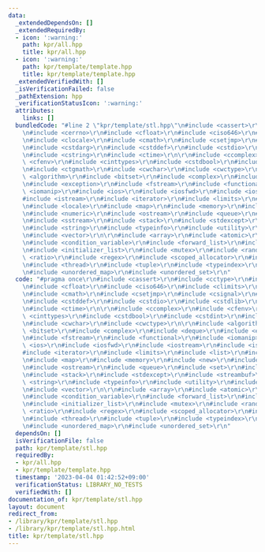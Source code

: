 ```yaml
---
data:
  _extendedDependsOn: []
  _extendedRequiredBy:
  - icon: ':warning:'
    path: kpr/all.hpp
    title: kpr/all.hpp
  - icon: ':warning:'
    path: kpr/template/template.hpp
    title: kpr/template/template.hpp
  _extendedVerifiedWith: []
  _isVerificationFailed: false
  _pathExtension: hpp
  _verificationStatusIcon: ':warning:'
  attributes:
    links: []
  bundledCode: "#line 2 \"kpr/template/stl.hpp\"\n#include <cassert>\r\n#include <cctype>\r\
    \n#include <cerrno>\r\n#include <cfloat>\r\n#include <ciso646>\r\n#include <climits>\r\
    \n#include <clocale>\r\n#include <cmath>\r\n#include <csetjmp>\r\n#include <csignal>\r\
    \n#include <cstdarg>\r\n#include <cstddef>\r\n#include <cstdio>\r\n#include <cstdlib>\r\
    \n#include <cstring>\r\n#include <ctime>\r\n\r\n#include <ccomplex>\r\n#include\
    \ <cfenv>\r\n#include <cinttypes>\r\n#include <cstdbool>\r\n#include <cstdint>\r\
    \n#include <ctgmath>\r\n#include <cwchar>\r\n#include <cwctype>\r\n\r\n#include\
    \ <algorithm>\r\n#include <bitset>\r\n#include <complex>\r\n#include <deque>\r\
    \n#include <exception>\r\n#include <fstream>\r\n#include <functional>\r\n#include\
    \ <iomanip>\r\n#include <ios>\r\n#include <iosfwd>\r\n#include <iostream>\r\n\
    #include <istream>\r\n#include <iterator>\r\n#include <limits>\r\n#include <list>\r\
    \n#include <locale>\r\n#include <map>\r\n#include <memory>\r\n#include <new>\r\
    \n#include <numeric>\r\n#include <ostream>\r\n#include <queue>\r\n#include <set>\r\
    \n#include <sstream>\r\n#include <stack>\r\n#include <stdexcept>\r\n#include <streambuf>\r\
    \n#include <string>\r\n#include <typeinfo>\r\n#include <utility>\r\n#include <valarray>\r\
    \n#include <vector>\r\n\r\n#include <array>\r\n#include <atomic>\r\n#include <chrono>\r\
    \n#include <condition_variable>\r\n#include <forward_list>\r\n#include <future>\r\
    \n#include <initializer_list>\r\n#include <mutex>\r\n#include <random>\r\n#include\
    \ <ratio>\r\n#include <regex>\r\n#include <scoped_allocator>\r\n#include <system_error>\r\
    \n#include <thread>\r\n#include <tuple>\r\n#include <typeindex>\r\n#include <type_traits>\r\
    \n#include <unordered_map>\r\n#include <unordered_set>\r\n"
  code: "#pragma once\r\n#include <cassert>\r\n#include <cctype>\r\n#include <cerrno>\r\
    \n#include <cfloat>\r\n#include <ciso646>\r\n#include <climits>\r\n#include <clocale>\r\
    \n#include <cmath>\r\n#include <csetjmp>\r\n#include <csignal>\r\n#include <cstdarg>\r\
    \n#include <cstddef>\r\n#include <cstdio>\r\n#include <cstdlib>\r\n#include <cstring>\r\
    \n#include <ctime>\r\n\r\n#include <ccomplex>\r\n#include <cfenv>\r\n#include\
    \ <cinttypes>\r\n#include <cstdbool>\r\n#include <cstdint>\r\n#include <ctgmath>\r\
    \n#include <cwchar>\r\n#include <cwctype>\r\n\r\n#include <algorithm>\r\n#include\
    \ <bitset>\r\n#include <complex>\r\n#include <deque>\r\n#include <exception>\r\
    \n#include <fstream>\r\n#include <functional>\r\n#include <iomanip>\r\n#include\
    \ <ios>\r\n#include <iosfwd>\r\n#include <iostream>\r\n#include <istream>\r\n\
    #include <iterator>\r\n#include <limits>\r\n#include <list>\r\n#include <locale>\r\
    \n#include <map>\r\n#include <memory>\r\n#include <new>\r\n#include <numeric>\r\
    \n#include <ostream>\r\n#include <queue>\r\n#include <set>\r\n#include <sstream>\r\
    \n#include <stack>\r\n#include <stdexcept>\r\n#include <streambuf>\r\n#include\
    \ <string>\r\n#include <typeinfo>\r\n#include <utility>\r\n#include <valarray>\r\
    \n#include <vector>\r\n\r\n#include <array>\r\n#include <atomic>\r\n#include <chrono>\r\
    \n#include <condition_variable>\r\n#include <forward_list>\r\n#include <future>\r\
    \n#include <initializer_list>\r\n#include <mutex>\r\n#include <random>\r\n#include\
    \ <ratio>\r\n#include <regex>\r\n#include <scoped_allocator>\r\n#include <system_error>\r\
    \n#include <thread>\r\n#include <tuple>\r\n#include <typeindex>\r\n#include <type_traits>\r\
    \n#include <unordered_map>\r\n#include <unordered_set>\r\n"
  dependsOn: []
  isVerificationFile: false
  path: kpr/template/stl.hpp
  requiredBy:
  - kpr/all.hpp
  - kpr/template/template.hpp
  timestamp: '2023-04-04 01:42:52+09:00'
  verificationStatus: LIBRARY_NO_TESTS
  verifiedWith: []
documentation_of: kpr/template/stl.hpp
layout: document
redirect_from:
- /library/kpr/template/stl.hpp
- /library/kpr/template/stl.hpp.html
title: kpr/template/stl.hpp
---
```

